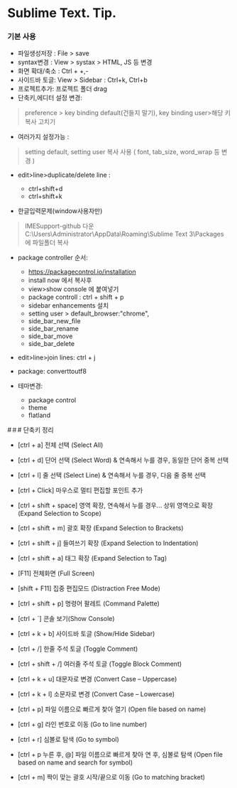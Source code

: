 # Sublime Text. Tip.

### 기본 사용 
- 파일생성저장 : File > save 
- syntax변경 : View > systax > HTML, JS 등 변경
- 화면 확대/축소 : Ctrl + +,-
- 사이드바 토글: View > Sidebar : Ctrl+k, Ctrl+b 
- 프로젝트추가: 프로젝트 폴더 drag
- 단축키,에디터 설정 변경: 
> preference > key binding default(건들지 말기), key binding user>해당 키 복사 고치기
- 여러가지 설정가능 : 
> setting default, setting user 복사 사용
> ( font, tab_size, word_wrap 등 변경 )
- edit>line>duplicate/delete line :
	- ctrl+shift+d
	- ctrl+shift+k

- 한글입력문제(window사용자만)
> IMESupport-github 다운
> C:\Users\Administrator\AppData\Roaming\Sublime Text 3\Packages 에 파일폴더 복사

- package controller 순서: 
	- https://packagecontrol.io/installation
	- install now 에서 복사후
	- view>show console 에 붙여넣기 
	- package controll : ctrl + shift + p 
	- sidebar enhancements 설치 
	- setting user > default_browser:"chrome",
	- side_bar_new_file
	- side_bar_rename
	- side_bar_move
	- side_bar_delete

- edit>line>join lines: ctrl + j 
- package: converttoutf8
- 테마변경: 
	- package control
	- theme 
	- flatland


#＃# 단축키 정리

- [ctrl + a]
전체 선택 (Select All)

- [ctrl + d]
단어 선택 (Select Word) & 연속해서 누를 경우, 동일한 단어 중복 선택

- [ctrl + l]
줄 선택 (Select Line) & 연속해서 누를 경우, 다음 줄 중복 선택

- [ctrl + Click]
마우스로 멀티 편집할 포인트 추가

- [ctrl + shift + space]
영역 확장, 연속해서 누를 경우… 상위 영역으로 확장 (Expand Selection to Scope)

- [ctrl + shift + m]
괄호 확장 (Expand Selection to Brackets)

- [ctrl + shift + j]
들여쓰기 확장 (Expand Selection to Indentation)

- [ctrl + shift + a]
태그 확장 (Expand Selection to Tag)

- [F11]
전체화면 (Full Screen)

- [shift + F11]
집중 편집모드 (Distraction Free Mode)

- [ctrl + shift + p]
명령어 팔레트 (Command Palette)

- [ctrl + `]
콘솔 보기(Show Console)

- [ctrl + k + b]
사이드바 토글 (Show/Hide Sidebar)

- [ctrl + /]
한줄 주석 토글 (Toggle Comment)

- [ctrl + shift + /]
여러줄 주석 토글 (Toggle Block Comment)

- [ctrl + k + u]
대문자로 변경 (Convert Case – Uppercase)

- [ctrl + k + l]
소문자로 변경 (Convert Case – Lowercase)

- [ctrl + p]
파일 이름으로 빠르게 찾아 열기 (Open file based on name)

- [ctrl + g]
라인 번호로 이동 (Go to line number)

- [ctrl + r]
심볼로 탐색 (Go to symbol)

- [ctrl + p 누른 후, @]
파일 이름으로 빠르게 찾아 연 후, 심볼로 탐색 (Open file based on name and search for symbol)

- [ctrl + m]
짝이 맞는 괄호 시작/끝으로 이동 (Go to matching bracket)

